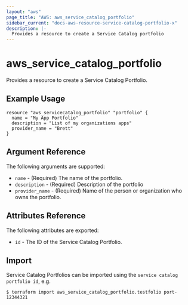 ```yaml
---
layout: "aws"
page_title: "AWS: aws_service_catalog_portfolio"
sidebar_current: "docs-aws-resource-service-catalog-portfolio-x"
description: |-
  Provides a resource to create a Service Catalog portfolio
---
```


# aws\_service\_catalog\_portfolio

Provides a resource to create a Service Catalog Portfolio.

## Example Usage

```hcl
resource "aws_servicecatalog_portfolio" "portfolio" {
  name = "My App Portfolio"
  description = "List of my organizations apps"
  provider_name = "Brett"
}
```

## Argument Reference

The following arguments are supported:

* `name` - (Required) The name of the portfolio.
* `description` - (Required) Description of the portfolio
* `provider_name` - (Required) Name of the person or organization who owns the portfolio.

## Attributes Reference

The following attributes are exported:

* `id` - The ID of the Service Catalog Portfolio.

## Import

Service Catalog Portfolios can be imported using the `service catalog portfolio id`, e.g.

```
$ terraform import aws_service_catalog_portfolio.testfolio port-12344321
```

